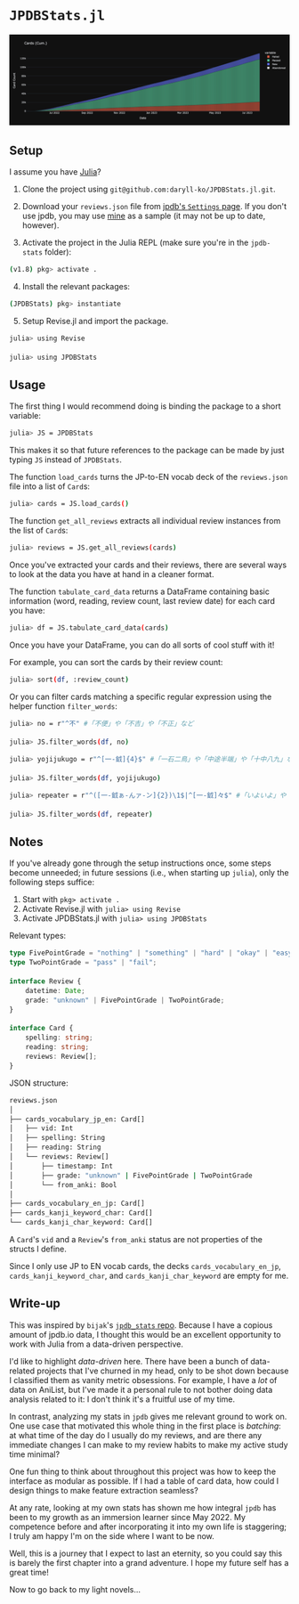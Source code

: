 # `JPDBStats.jl`

<div align="center">
	<img src="assets/cumulative_history.png" />
</div>

## Setup

I assume you have [Julia](https://julialang.org/)?

1. Clone the project using `git@github.com:daryll-ko/JPDBStats.jl.git`.

2. Download your `reviews.json` file from [jpdb's `Settings` page](https://jpdb.io/settings). If you don't use jpdb, you may use [mine](https://github.com/daryll-ko/jpdb-stats/blob/main/reviews.json) as a sample (it may not be up to date, however).

3. Activate the project in the Julia REPL (make sure you're in the `jpdb-stats` folder):

```bash
(v1.8) pkg> activate .
```

4. Install the relevant packages:

```bash
(JPDBStats) pkg> instantiate
```

5. Setup Revise.jl and import the package.

```bash
julia> using Revise

julia> using JPDBStats
```

## Usage

The first thing I would recommend doing is binding the package to a short variable:

```bash
julia> JS = JPDBStats
```

This makes it so that future references to the package can be made by just typing `JS` instead of `JPDBStats`.

The function `load_cards` turns the JP-to-EN vocab deck of the `reviews.json` file into a list of `Card`s:

```bash
julia> cards = JS.load_cards()
```

The function `get_all_reviews` extracts all individual review instances from the list of `Card`s:

```bash
julia> reviews = JS.get_all_reviews(cards)
```

Once you've extracted your cards and their reviews, there are several ways to look at the data you have at hand in a cleaner format.

The function `tabulate_card_data` returns a DataFrame containing basic information (word, reading, review count, last review date) for each card you have:

```bash
julia> df = JS.tabulate_card_data(cards)
```

Once you have your DataFrame, you can do all sorts of cool stuff with it!

For example, you can sort the cards by their review count:

```bash
julia> sort(df, :review_count)
```

Or you can filter cards matching a specific regular expression using the helper function `filter_words`:

```bash
julia> no = r"^不" #「不便」や「不吉」や「不正」など

julia> JS.filter_words(df, no)
```

```bash
julia> yojijukugo = r"^[一-龯]{4}$" #「一石二鳥」や「中途半端」や「十中八九」など

julia> JS.filter_words(df, yojijukugo)
```

```bash
julia> repeater = r"^([一-龯ぁ-んァ-ン]{2})\1$|^[一-龯]々$" #「いよいよ」や「そろそろ」や「度々」や「人々」など

julia> JS.filter_words(df, repeater)
```

## Notes

If you've already gone through the setup instructions once, some steps become unneeded; in future sessions (i.e., when starting up `julia`), only the following steps suffice:

1. Start with `pkg> activate .`
2. Activate Revise.jl with `julia> using Revise`
3. Activate JPDBStats.jl with `julia> using JPDBStats`

Relevant types:

```ts
type FivePointGrade = "nothing" | "something" | "hard" | "okay" | "easy";
type TwoPointGrade = "pass" | "fail";

interface Review {
	datetime: Date;
	grade: "unknown" | FivePointGrade | TwoPointGrade;
}

interface Card {
	spelling: string;
	reading: string;
	reviews: Review[];
}
```

JSON structure:

```bash
reviews.json
│
├── cards_vocabulary_jp_en: Card[]
│   ├── vid: Int
│   ├── spelling: String
│   ├── reading: String
│   └── reviews: Review[]
│       ├── timestamp: Int
│       ├── grade: "unknown" | FivePointGrade | TwoPointGrade
│       └── from_anki: Bool
│
├── cards_vocabulary_en_jp: Card[]
├── cards_kanji_keyword_char: Card[]
└── cards_kanji_char_keyword: Card[]
```

A `Card`'s `vid` and a `Review`'s `from_anki` status are not properties of the structs I define.

Since I only use JP to EN vocab cards, the decks `cards_vocabulary_en_jp`, `cards_kanji_keyword_char`, and `cards_kanji_char_keyword` are empty for me.

## Write-up

This was inspired by `bijak`'s [`jpdb_stats` repo](https://github.com/bijak/jpdb_stats). Because I have a copious amount of jpdb.io data, I thought this would be an excellent opportunity to work with Julia from a data-driven perspective.

I'd like to highlight _data-driven_ here. There have been a bunch of data-related projects that I've churned in my head, only to be shot down because I classified them as vanity metric obsessions. For example, I have a _lot_ of data on AniList, but I've made it a personal rule to not bother doing data analysis related to it: I don't think it's a fruitful use of my time.

In contrast, analyzing my stats in `jpdb` gives me relevant ground to work on. One use case that motivated this whole thing in the first place is _batching_: at what time of the day do I usually do my reviews, and are there any immediate changes I can make to my review habits to make my active study time minimal?

One fun thing to think about throughout this project was how to keep the interface as modular as possible. If I had a table of card data, how could I design things to make feature extraction seamless?

At any rate, looking at my own stats has shown me how integral `jpdb` has been to my growth as an immersion learner since May 2022. My competence before and after incorporating it into my own life is staggering; I truly am happy I'm on the side where I want to be now.

Well, this is a journey that I expect to last an eternity, so you could say this is barely the first chapter into a grand adventure. I hope my future self has a great time!

Now to go back to my light novels...
